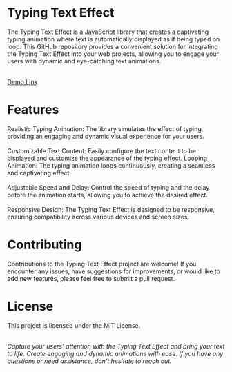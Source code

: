 <h1>Typing Text Effect</h1>
The Typing Text Effect is a JavaScript library that creates a captivating typing animation where text is automatically displayed as if being typed on loop. This GitHub repository provides a convenient solution for integrating the Typing Text Effect into your web projects, allowing you to engage your users with dynamic and eye-catching text animations.<br><br>

<a href="https://jo-erl.github.io/Typingtext">Demo Link</a>


<h1>Features</h1>
Realistic Typing Animation: The library simulates the effect of typing, providing an engaging and dynamic visual experience for your users.<br><br>
Customizable Text Content: Easily configure the text content to be displayed and customize the appearance of the typing effect.
Looping Animation: The typing animation loops continuously, creating a seamless and captivating effect.<br><br>
Adjustable Speed and Delay: Control the speed of typing and the delay before the animation starts, allowing you to achieve the desired effect.<br><br>
Responsive Design: The Typing Text Effect is designed to be responsive, ensuring compatibility across various devices and screen sizes.
    
<h1>Contributing</h1>
Contributions to the Typing Text Effect project are welcome! If you encounter any issues, have suggestions for improvements, or would like to add new features, please feel free to submit a pull request.

<h1>License</h1>
This project is licensed under the MIT License.<br><br>

<i>Capture your users' attention with the Typing Text Effect and bring your text to life. Create engaging and dynamic animations with ease. If you have any questions or need assistance, don't hesitate to reach out.</i>
